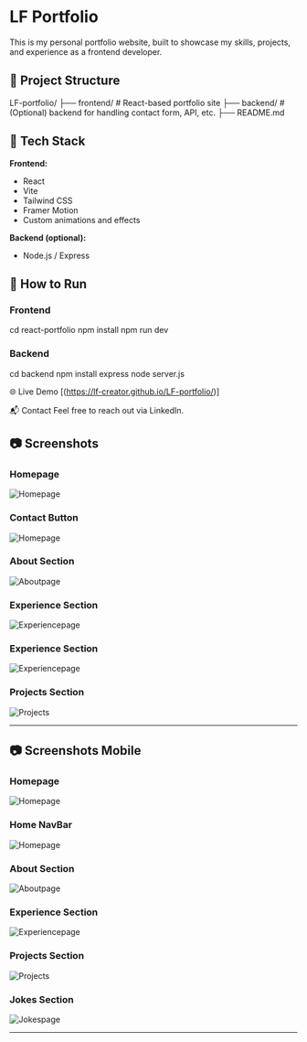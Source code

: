 # LF Portfolio

This is my personal portfolio website, built to showcase my skills, projects, and experience as a frontend developer.

## 📁 Project Structure


LF-portfolio/
├── frontend/ # React-based portfolio site
├── backend/ # (Optional) backend for handling contact form, API, etc.
├── README.md

## 🧪 Tech Stack

**Frontend:**
- React
- Vite
- Tailwind CSS
- Framer Motion
- Custom animations and effects

**Backend (optional):**
- Node.js / Express

## 🚀 How to Run

### Frontend

cd react-portfolio
npm install
npm run dev

### Backend

cd backend
npm install express
node server.js

🌐 Live Demo
[(https://lf-creator.github.io/LF-portfolio/)]

📬 Contact
Feel free to reach out via LinkedIn.


## 📷 Screenshots

### Homepage
![Homepage](react-portfolio/public/screenshots/hero.png)

### Contact Button
![Homepage](react-portfolio/public/screenshots/contact.png)

### About Section
![Aboutpage](react-portfolio/public/screenshots/about.png)

### Experience Section
![Experiencepage](react-portfolio/public/screenshots/exp.png)

### Experience Section
![Experiencepage](react-portfolio/public/screenshots/exp2.png)

### Projects Section
![Projects](react-portfolio/public/screenshots/projects.png)


--------------------------------------------------------------------------------------------------------------

## 📷 Screenshots Mobile

### Homepage
![Homepage](react-portfolio/public/screenshots/mob-hero.png)

### Home NavBar
![Homepage](react-portfolio/public/screenshots/mob-nav.png)

### About Section
![Aboutpage](react-portfolio/public/screenshots/mob-about.png)

### Experience Section
![Experiencepage](react-portfolio/public/screenshots/mob-exp.png)

### Projects Section
![Projects](react-portfolio/public/screenshots/mob-pro.png)

### Jokes Section
![Jokespage](react-portfolio/public/screenshots/mob-jokes.png)

------------------------------------------------------------------------------------------------------------




